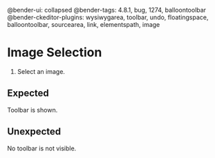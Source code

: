 @bender-ui: collapsed
@bender-tags: 4.8.1, bug, 1274, balloontoolbar
@bender-ckeditor-plugins: wysiwygarea, toolbar, undo, floatingspace, balloontoolbar, sourcearea, link, elementspath, image

# Image Selection

1. Select an image.

## Expected

Toolbar is shown.

## Unexpected

No toolbar is not visible.